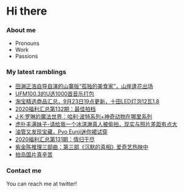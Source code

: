 # Hi there 

### About me
- Pronouns
- Work
- Passions 

### My latest ramblings
<!-- BLOGPOSTS:START -->
- [田渊正浩自导自演的山寨版“孤独的美食家”，山岸逢花出场](https://fuliba2020.net/pred140.html)
- [UFM100.3的U选1000首音乐打包](https://fuliba2020.net/u1000.html)
- [淘宝精选商品汇总，9月23日19点更新，十田LED灯泡12瓦1.8](https://fuliba2020.net/99.html)
- [2020福利汇总第132期：最佳拍档](https://fuliba2020.net/2020132.html)
- [J·K·罗琳的魔法世界：哈利·波特系列+神奇动物在哪里系列](https://fuliba2020.net/harry-potter.html)
- [虎扑丰满妹子-请给我一个冰淇淋真人被偷拍，现实与照片差距有点大](https://fuliba2020.net/bingqilin.html)
- [油管又发现宝藏，Pyo Eunji迷你裙试穿](https://fuliba2020.net/pyo-eunji.html)
- [2020福利汇总第131期：情归于尽](https://fuliba2020.net/2020131.html)
- [紫金陈推理三部曲：第三部《沉默的真相》爱奇艺热映中](https://fuliba2020.net/changyenanming.html)
- [拍岛国片真辛苦](https://fuliba2020.net/daoyan.html)
<!-- BLOGPOSTS:END -->

### Contact me
You can reach me at twitter!
